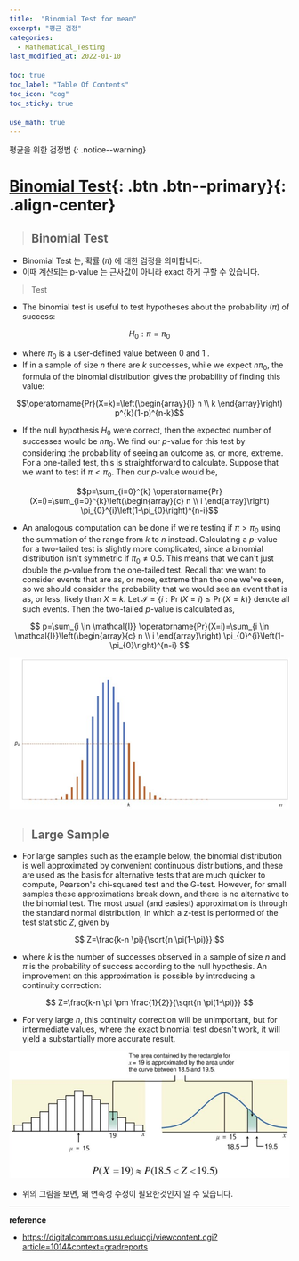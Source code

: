 ```yaml
---
title:  "Binomial Test for mean"
excerpt: "평균 검정"
categories:
  - Mathematical_Testing
last_modified_at: 2022-01-10

toc: true
toc_label: "Table Of Contents"
toc_icon: "cog"
toc_sticky: true

use_math: true
---
```


 평균을 위한 검정법
{: .notice--warning}

# [Binomial Test](#link){: .btn .btn--primary}{: .align-center}

> ## Binomial Test 

- Binomial Test 는, 확률 ($\pi$) 에 대한 검정을 의미합니다.
- 이때 계산되는 p-value 는 근사값이 아니라 exact 하게 구할 수 있습니다. 

> Test

- The binomial test is useful to test hypotheses about the probability $(\pi)$ of success:

$$H_{0}: \pi=\pi_{0}$$

- where $\pi_{0}$ is a user-defined value between 0 and 1 .
- If in a sample of size $n$ there are $k$ successes, while we expect $n \pi_{0}$, the formula of the binomial distribution gives the probability of finding this value:

$$\operatorname{Pr}(X=k)=\left(\begin{array}{l}
n \\
k
\end{array}\right) p^{k}(1-p)^{n-k}$$

- If the null hypothesis $H_{0}$ were correct, then the expected number of successes would be $n \pi_{0}$. We find our $p$-value for this test by considering the probability of seeing an outcome as, or more, extreme. For a one-tailed test, this is straightforward to calculate. Suppose that we want to test if $\pi<\pi_{0}$. Then our $p$-value would be,

$$p=\sum_{i=0}^{k} \operatorname{Pr}(X=i)=\sum_{i=0}^{k}\left(\begin{array}{c}
n \\
i
\end{array}\right) \pi_{0}^{i}\left(1-\pi_{0}\right)^{n-i}$$

- An analogous computation can be done if we're testing if $\pi>\pi_{0}$ using the summation of the range from $k$ to $n$ instead.
  Calculating a $p$-value for a two-tailed test is slightly more complicated, since a binomial distribution isn't symmetric if $\pi_{0} \neq 0.5$. This means that we can't just double the $p$-value from the one-tailed test. Recall that we want to consider events that are as, or more, extreme than the one we've seen, so we should consider the probability that we would see an event that is as, or less, likely than $X=k$. Let $\mathcal{I}=\{i: \operatorname{Pr}(X=i) \leq \operatorname{Pr}(X=k)\}$ denote all such events. Then the two-tailed $p$-value is calculated as,

$$
p=\sum_{i \in \mathcal{I}} \operatorname{Pr}(X=i)=\sum_{i \in \mathcal{I}}\left(\begin{array}{c}
n \\
i
\end{array}\right) \pi_{0}^{i}\left(1-\pi_{0}\right)^{n-i}
$$

![png](/assets/images/Stat/144_2.jpg)

> ## Large Sample 

- For large samples such as the example below, the binomial distribution is well approximated by convenient continuous distributions, and these are used as the basis for alternative tests that are much quicker to compute, Pearson's chi-squared test and the G-test. However, for small samples these approximations break down, and there is no alternative to the binomial test.
  The most usual (and easiest) approximation is through the standard normal distribution, in which a z-test is performed of the test statistic $Z$, given by

$$
Z=\frac{k-n \pi}{\sqrt{n \pi(1-\pi)}}
$$

- where $k$ is the number of successes observed in a sample of size $n$ and $\pi$ is the probability of success according to the null hypothesis. An improvement on this approximation is possible by introducing a continuity correction:

$$
Z=\frac{k-n \pi \pm \frac{1}{2}}{\sqrt{n \pi(1-\pi)}}
$$

- For very large $n$, this continuity correction will be unimportant, but for intermediate values, where the exact binomial test doesn't work, it will yield a substantially more accurate result.

![png](/assets/images/Stat/144_1.jpg)

- 위의 그림을 보면, 왜 연속성 수정이 필요한것인지 알 수 있습니다.

---

**reference**

- <https://digitalcommons.usu.edu/cgi/viewcontent.cgi?article=1014&context=gradreports>

